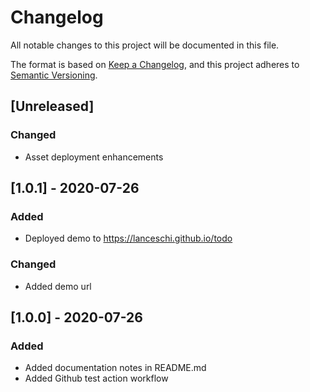 # Changelog

All notable changes to this project will be documented in this file.

The format is based on [Keep a Changelog](https://keepachangelog.com/en/1.0.0/),
and this project adheres to [Semantic Versioning](https://semver.org/spec/v2.0.0.html).

## [Unreleased]


### Changed

- Asset deployment enhancements

## [1.0.1] - 2020-07-26

### Added

- Deployed demo to https://lanceschi.github.io/todo

### Changed

- Added demo url

## [1.0.0] - 2020-07-26

### Added

- Added documentation notes in README.md
- Added Github test action workflow
